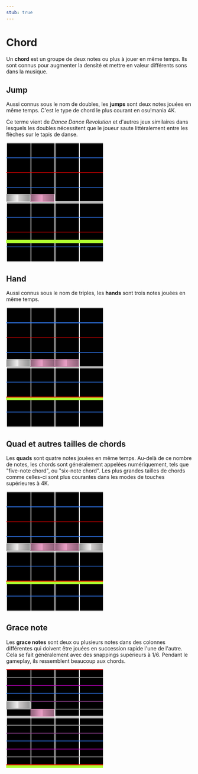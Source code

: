 ```yaml
---
stub: true
---
```


# Chord

Un **chord** est un groupe de deux notes ou plus à jouer en même temps. Ils sont connus pour augmenter la densité et mettre en valeur différents sons dans la musique.

## Jump

Aussi connus sous le nom de doubles, les **jumps** sont deux notes jouées en même temps. C'est le type de chord le plus courant en osu!mania 4K.

Ce terme vient de *Dance Dance Revolution* et d'autres jeux similaires dans lesquels les doubles nécessitent que le joueur saute littéralement entre les flèches sur le tapis de danse.

![](img/jump.png)

## Hand

Aussi connus sous le nom de triples, les **hands** sont trois notes jouées en même temps.

![](img/hand.png)

## Quad et autres tailles de chords

Les **quads** sont quatre notes jouées en même temps. Au-delà de ce nombre de notes, les chords sont généralement appelées numériquement, tels que "five-note chord", ou "six-note chord". Les plus grandes tailles de chords comme celles-ci sont plus courantes dans les modes de touches supérieures à 4K.

![](img/quad.png)

## Grace note

Les **grace notes** sont deux ou plusieurs notes dans des colonnes différentes qui doivent être jouées en succession rapide l'une de l'autre. Cela se fait généralement avec des snappings supérieurs à 1/6. Pendant le gameplay, ils ressemblent beaucoup aux chords. 

![](img/grace.png)
